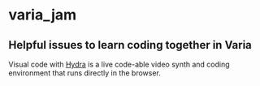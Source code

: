 # varia_jam
## Helpful issues to learn coding together in Varia

Visual code with [Hydra](https://hydra.ojack.xyz/docs/) is a live code-able video synth and coding environment that runs directly in the browser.
#

